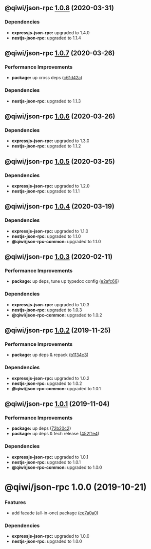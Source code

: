 ## @qiwi/json-rpc [1.0.8](https://github.com/qiwi/json-rpc/compare/@qiwi/json-rpc@1.0.7...@qiwi/json-rpc@1.0.8) (2020-03-31)





### Dependencies

* **expressjs-json-rpc:** upgraded to 1.4.0
* **nestjs-json-rpc:** upgraded to 1.1.4

## @qiwi/json-rpc [1.0.7](https://github.com/qiwi/json-rpc/compare/@qiwi/json-rpc@1.0.6...@qiwi/json-rpc@1.0.7) (2020-03-26)


### Performance Improvements

* **package:** up cross deps ([c61d42a](https://github.com/qiwi/json-rpc/commit/c61d42aeb6d76e53aed81ac11c91b9f0dfcc9daf))





### Dependencies

* **nestjs-json-rpc:** upgraded to 1.1.3

## @qiwi/json-rpc [1.0.6](https://github.com/qiwi/json-rpc/compare/@qiwi/json-rpc@1.0.5...@qiwi/json-rpc@1.0.6) (2020-03-26)





### Dependencies

* **expressjs-json-rpc:** upgraded to 1.3.0
* **nestjs-json-rpc:** upgraded to 1.1.2

## @qiwi/json-rpc [1.0.5](https://github.com/qiwi/json-rpc/compare/@qiwi/json-rpc@1.0.4...@qiwi/json-rpc@1.0.5) (2020-03-25)





### Dependencies

* **expressjs-json-rpc:** upgraded to 1.2.0
* **nestjs-json-rpc:** upgraded to 1.1.1

## @qiwi/json-rpc [1.0.4](https://github.com/qiwi/json-rpc/compare/@qiwi/json-rpc@1.0.3...@qiwi/json-rpc@1.0.4) (2020-03-19)





### Dependencies

* **expressjs-json-rpc:** upgraded to 1.1.0
* **nestjs-json-rpc:** upgraded to 1.1.0
* **@qiwi/json-rpc-common:** upgraded to 1.1.0

## @qiwi/json-rpc [1.0.3](https://github.com/qiwi/json-rpc/compare/@qiwi/json-rpc@1.0.2...@qiwi/json-rpc@1.0.3) (2020-02-11)


### Performance Improvements

* **package:** up deps, tune up typedoc config ([e2afc66](https://github.com/qiwi/json-rpc/commit/e2afc66460997567f18902467c09161398deb7e1))





### Dependencies

* **expressjs-json-rpc:** upgraded to 1.0.3
* **nestjs-json-rpc:** upgraded to 1.0.3
* **@qiwi/json-rpc-common:** upgraded to 1.0.2

## @qiwi/json-rpc [1.0.2](https://github.com/qiwi/json-rpc/compare/@qiwi/json-rpc@1.0.1...@qiwi/json-rpc@1.0.2) (2019-11-25)


### Performance Improvements

* **package:** up deps & repack ([b1134c3](https://github.com/qiwi/json-rpc/commit/b1134c3222a6d45927e542b0c29ee8524723c884))





### Dependencies

* **expressjs-json-rpc:** upgraded to 1.0.2
* **nestjs-json-rpc:** upgraded to 1.0.2
* **@qiwi/json-rpc-common:** upgraded to 1.0.1

## @qiwi/json-rpc [1.0.1](https://github.com/qiwi/json-rpc/compare/@qiwi/json-rpc@1.0.0...@qiwi/json-rpc@1.0.1) (2019-11-04)


### Performance Improvements

* **package:** up deps ([72b20c2](https://github.com/qiwi/json-rpc/commit/72b20c2022d0874717e99d92f0ea9344c0573030))
* **package:** up deps & tech release ([452f1e4](https://github.com/qiwi/json-rpc/commit/452f1e4f1f32a4c09a4b55a3d58b7d19e40145c9))





### Dependencies

* **expressjs-json-rpc:** upgraded to 1.0.1
* **nestjs-json-rpc:** upgraded to 1.0.1
* **@qiwi/json-rpc-common:** upgraded to 1.0.0

# @qiwi/json-rpc 1.0.0 (2019-10-21)


### Features

* add facade (all-in-one) package ([ce7a0a0](https://github.com/qiwi/json-rpc/commit/ce7a0a0))





### Dependencies

* **expressjs-json-rpc:** upgraded to 1.0.0
* **nestjs-json-rpc:** upgraded to 1.0.0
